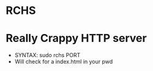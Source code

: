 # RCHS
# Really Crappy HTTP server
* SYNTAX: sudo rchs PORT
* Will check for a index.html in your pwd
